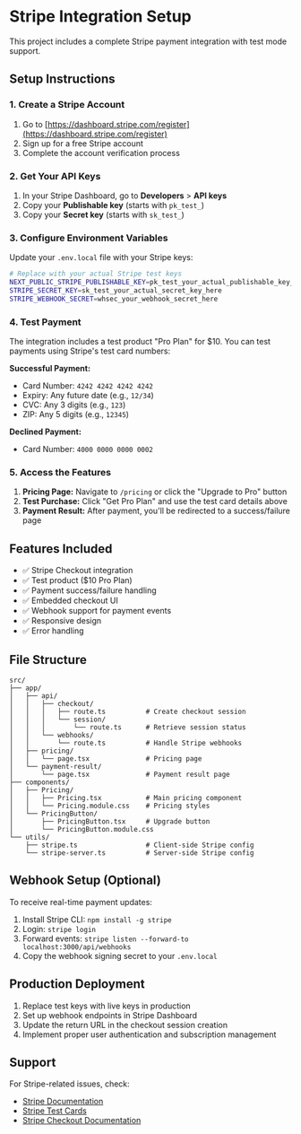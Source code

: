 # Stripe Integration Setup

This project includes a complete Stripe payment integration with test mode support.

## Setup Instructions

### 1. Create a Stripe Account

1. Go to [https://dashboard.stripe.com/register](https://dashboard.stripe.com/register)
2. Sign up for a free Stripe account
3. Complete the account verification process

### 2. Get Your API Keys

1. In your Stripe Dashboard, go to **Developers** > **API keys**
2. Copy your **Publishable key** (starts with `pk_test_`)
3. Copy your **Secret key** (starts with `sk_test_`)

### 3. Configure Environment Variables

Update your `.env.local` file with your Stripe keys:

```bash
# Replace with your actual Stripe test keys
NEXT_PUBLIC_STRIPE_PUBLISHABLE_KEY=pk_test_your_actual_publishable_key_here
STRIPE_SECRET_KEY=sk_test_your_actual_secret_key_here
STRIPE_WEBHOOK_SECRET=whsec_your_webhook_secret_here
```

### 4. Test Payment

The integration includes a test product "Pro Plan" for $10. You can test payments using Stripe's test card numbers:

**Successful Payment:**

- Card Number: `4242 4242 4242 4242`
- Expiry: Any future date (e.g., `12/34`)
- CVC: Any 3 digits (e.g., `123`)
- ZIP: Any 5 digits (e.g., `12345`)

**Declined Payment:**

- Card Number: `4000 0000 0000 0002`

### 5. Access the Features

1. **Pricing Page:** Navigate to `/pricing` or click the "Upgrade to Pro" button
2. **Test Purchase:** Click "Get Pro Plan" and use the test card details above
3. **Payment Result:** After payment, you'll be redirected to a success/failure page

## Features Included

- ✅ Stripe Checkout integration
- ✅ Test product ($10 Pro Plan)
- ✅ Payment success/failure handling
- ✅ Embedded checkout UI
- ✅ Webhook support for payment events
- ✅ Responsive design
- ✅ Error handling

## File Structure

```
src/
├── app/
│   ├── api/
│   │   ├── checkout/
│   │   │   ├── route.ts          # Create checkout session
│   │   │   └── session/
│   │   │       └── route.ts      # Retrieve session status
│   │   └── webhooks/
│   │       └── route.ts          # Handle Stripe webhooks
│   ├── pricing/
│   │   └── page.tsx              # Pricing page
│   └── payment-result/
│       └── page.tsx              # Payment result page
├── components/
│   ├── Pricing/
│   │   ├── Pricing.tsx           # Main pricing component
│   │   └── Pricing.module.css    # Pricing styles
│   └── PricingButton/
│       ├── PricingButton.tsx     # Upgrade button
│       └── PricingButton.module.css
└── utils/
    ├── stripe.ts                 # Client-side Stripe config
    └── stripe-server.ts          # Server-side Stripe config
```

## Webhook Setup (Optional)

To receive real-time payment updates:

1. Install Stripe CLI: `npm install -g stripe`
2. Login: `stripe login`
3. Forward events: `stripe listen --forward-to localhost:3000/api/webhooks`
4. Copy the webhook signing secret to your `.env.local`

## Production Deployment

1. Replace test keys with live keys in production
2. Set up webhook endpoints in Stripe Dashboard
3. Update the return URL in the checkout session creation
4. Implement proper user authentication and subscription management

## Support

For Stripe-related issues, check:

- [Stripe Documentation](https://stripe.com/docs)
- [Stripe Test Cards](https://stripe.com/docs/testing#cards)
- [Stripe Checkout Documentation](https://stripe.com/docs/checkout)
